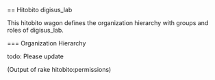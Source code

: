 == Hitobito digisus_lab


This hitobito wagon defines the organization hierarchy with groups and roles of digisus_lab.


=== Organization Hierarchy

todo: Please update



(Output of rake hitobito:permissions)
